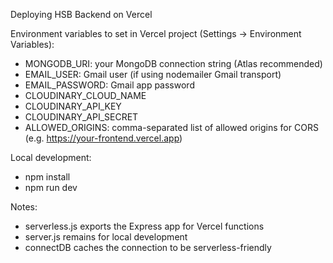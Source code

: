 Deploying HSB Backend on Vercel

Environment variables to set in Vercel project (Settings → Environment Variables):

- MONGODB_URI: your MongoDB connection string (Atlas recommended)
- EMAIL_USER: Gmail user (if using nodemailer Gmail transport)
- EMAIL_PASSWORD: Gmail app password
- CLOUDINARY_CLOUD_NAME
- CLOUDINARY_API_KEY
- CLOUDINARY_API_SECRET
- ALLOWED_ORIGINS: comma-separated list of allowed origins for CORS (e.g. https://your-frontend.vercel.app)

Local development:

- npm install
- npm run dev

Notes:

- serverless.js exports the Express app for Vercel functions
- server.js remains for local development
- connectDB caches the connection to be serverless-friendly

